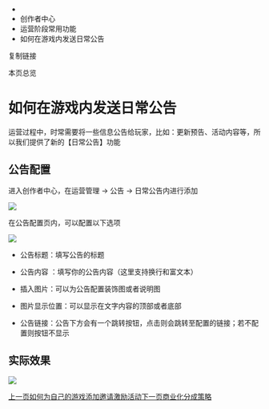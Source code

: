   * [](/)
  * 创作者中心
  * 运营阶段常用功能
  * 如何在游戏内发送日常公告

复制链接

本页总览

# 如何在游戏内发送日常公告

运营过程中，时常需要将一些信息公告给玩家，比如：更新预告、活动内容等，所以我们提供了新的【日常公告】功能

## 公告配置[​](/Manual/Developer/OpStage/DailyAnnouncements#公告配置 "公告配置的直接链接")

进入创作者中心，在运营管理 → 公告 → 日常公告内进行添加

![](/assets/images/公告入口-cf34d7f778fbe23eb7f296e159baa19e.png)

在公告配置页内，可以配置以下选项

![](/assets/images/公告填写内容-558a8518e2b6353118787019bbb68567.png)

  * 公告标题：填写公告的标题
  * 公告内容 ：填写你的公告内容（这里支持换行和富文本）
  * 插入图片：可以为公告配置装饰图或者说明图
  * 图片显示位置：可以显示在文字内容的顶部或者底部

  * 公告链接：公告下方会有一个跳转按钮，点击则会跳转至配置的链接；若不配置则按钮不显示

## 实际效果[​](/Manual/Developer/OpStage/DailyAnnouncements#实际效果 "实际效果的直接链接")

![](/assets/images/公告效果-f59d31b463c006df19056c20c8b54e62.png)

[上一页如何为自己的游戏添加邀请激励活动](/Manual/Developer/OpStage/InvitationSystem)[下一页商业化分成策略](/Manual/GamePublish/Royalty)


